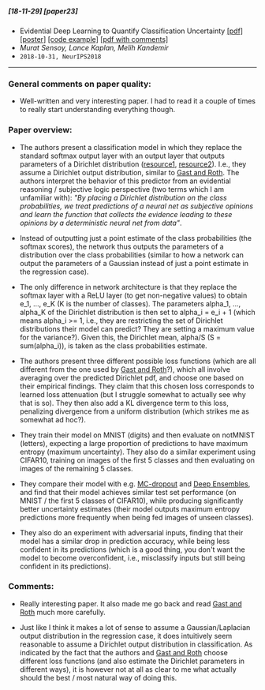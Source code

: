 ##### [18-11-29] [paper23]
-  Evidential Deep Learning to Quantify Classification Uncertainty [[pdf]](https://arxiv.org/abs/1806.01768) [[poster]](https://muratsensoy.github.io/NIPS18_EDL_poster.pdf) [[code example]](https://muratsensoy.github.io/uncertainty.html) [[pdf with comments]](https://github.com/fregu856/papers/blob/master/commented_pdfs/Evidential%20Deep%20Learning%20to%20Quantify%20Classification%20Uncertainty.pdf)
- *Murat Sensoy, Lance Kaplan, Melih Kandemir*
- `2018-10-31, NeurIPS2018`

****

### General comments on paper quality:
- Well-written and very interesting paper. I had to read it a couple of times to really start understanding everything though. 

### Paper overview:
- The authors present a classification model in which they replace the standard softmax output layer with an output layer that outputs parameters of a Dirichlet distribution ([resource1](https://en.wikipedia.org/wiki/Dirichlet_distribution), [resource2](https://endymecy.gitbooks.io/spark-ml-source-analysis/content/%E8%81%9A%E7%B1%BB/LDA/docs/dirichlet.pdf)). I.e., they assume a Dirichlet output distribution, similar to [Gast and Roth](https://github.com/fregu856/papers/blob/master/summaries/Lightweight%20Probabilistic%20Deep%20Networks.md). The authors interpret the behavior of this predictor from an evidential reasoning / subjective logic perspective (two terms which I am unfamiliar with): *"By placing a Dirichlet distribution on the class probabilities, we treat predictions of a neural net as subjective opinions and learn the function that collects the evidence leading to these opinions by a deterministic neural net from data"*. 

- Instead of outputting just a point estimate of the class probabilities (the softmax scores), the network thus outputs the parameters of a distribution over the class probabilities (similar to how a network can output the parameters of a Gaussian instead of just a point estimate in the regression case).

- The only difference in network architecture is that they replace the softmax layer with a ReLU layer (to get non-negative values) to obtain e_1, ..., e_K (K is the number of classes). The parameters alpha_1, ..., alpha_K of the Dirichlet distribution is then set to alpha_i = e_i + 1 (which means alpha_i >= 1, i.e., they are restricting the set of Dirichlet distributions their model can predict? They are setting a maximum value for the variance?). Given this, the Dirichlet mean, alpha/S (S = sum(alpha_i)), is taken as the class probabilities estimate.

- The authors present three different possible loss functions (which are all different from the one used by [Gast and Roth](https://github.com/fregu856/papers/blob/master/summaries/Lightweight%20Probabilistic%20Deep%20Networks.md)?), which all involve averaging over the predicted Dirichlet pdf, and choose one based on their empirical findings. They claim that this chosen loss corresponds to learned loss attenuation (but I struggle somewhat to actually see why that is so). They then also add a KL divergence term to this loss, penalizing divergence from a uniform distribution (which strikes me as somewhat ad hoc?). 

- They train their model on MNIST (digits) and then evaluate on notMNIST (letters), expecting a large proportion of predictions to have maximum entropy (maximum uncertainty). They also do a similar experiment using CIFAR10, training on images of the first 5 classes and then evaluating on images of the remaining 5 classes. 

- They compare their model with e.g. [MC-dropout](https://github.com/fregu856/papers/blob/master/summaries/What%20Uncertainties%20Do%20We%20Need%20in%20Bayesian%20Deep%20Learning%20for%20Computer%20Vision%3F.md) and [Deep Ensembles](https://github.com/fregu856/papers/blob/master/summaries/Simple%20and%20Scalable%20Predictive%20Uncertainty%20Estimation%20using%20Deep%20Ensembles.md), and find that their model achieves similar test set performance (on MNIST / the first 5 classes of CIFAR10), while producing significantly better uncertainty estimates (their model outputs maximum entropy predictions more frequently when being fed images of unseen classes).

- They also do an experiment with adversarial inputs, finding that their model has a similar drop in prediction accuracy, while being less confident in its predictions (which is a good thing, you don't want the model to become overconfident, i.e., misclassify inputs but still being confident in its predictions). 

### Comments:
- Really interesting paper. It also made me go back and read [Gast and Roth](https://github.com/fregu856/papers/blob/master/summaries/Lightweight%20Probabilistic%20Deep%20Networks.md) much more carefully. 

- Just like I think it makes a lot of sense to assume a Gaussian/Laplacian output distribution in the regression case, it does intuitively seem reasonable to assume a Dirichlet output distribution in classification. As indicated by the fact that the authors and [Gast and Roth](https://github.com/fregu856/papers/blob/master/summaries/Lightweight%20Probabilistic%20Deep%20Networks.md) choose different loss functions (and also estimate the Dirichlet parameters in different ways), it is however not at all as clear to me what actually should the best / most natural way of doing this.
